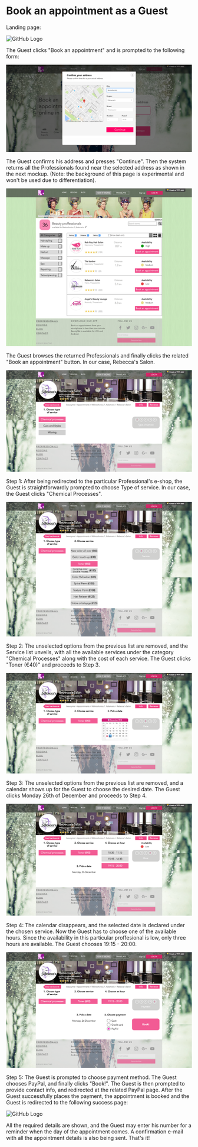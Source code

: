 # Book an appointment as a Guest

Landing page:

![GitHub Logo](/resources/01_home1.png)

The Guest clicks "Book an appointment" and is prompted to the following form:

![GitHub Logo](/resources/02_google_form.png)

The Guest confirms his address and presses "Continue". Then the system returns all the Professionals found near the selected address as shown in the next mockup. (Note: the background of this page is experimental and won't be used due to differentiation).

![GitHub Logo](/resources/04_choose_proffessional.png)

The Guest browses the returned Professionals and finally clicks the related "Book an appointment" button. In our case, Rebecca's Salon.

![GitHub Logo](/resources/05_store1.png)

Step 1: After being redirected to the particular Professional's e-shop, the Guest is straightforwardly prompted to choose Type of service. In our case, the Guest clicks "Chemical Processes".

![GitHub Logo](/resources/06_store2.png)

Step 2: The unselected options from the previous list are removed, and the Service list unveils, with all the available services under the category "Chemical Processes" along with the cost of each service. The Guest clicks "Toner (€40)" and proceeds to Step 3.

![GitHub Logo](/resources/07_store3.png)

Step 3: The unselected options from the previous list are removed, and a calendar shows up for the Guest to choose the desired date. The Guest clicks Monday 26th of December and proceeds to Step 4.

![GitHub Logo](/resources/08_store4.png)

Step 4: The calendar disappears, and the selected date is declared under the chosen service. Now the Guest has to choose one of the available hours. Since the availability in this particular proffesional is low, only three hours are available. The Guest chooses 19:15 - 20:00.

![GitHub Logo](/resources/10_store5.png)

Step 5: The Guest is prompted to choose payment method. The Guest chooses PayPal, and finally clicks "Book!". The Guest is then prompted to provide contact info, and redirected at the related PayPal page. After the Guest successfully places the payment, the appointment is booked and the Guest is redirected to the following success page:

![GitHub Logo](/resources/11_success.png)

All the required details are shown, and the Guest may enter his number for a reminder when the day of the appointment comes. A confirmation e-mail with all the appointment details is also being sent. That's it!
